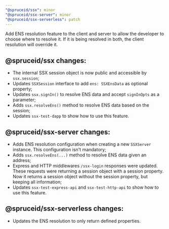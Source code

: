 ```yaml
---
"@spruceid/ssx": minor
"@spruceid/ssx-server": minor
"@spruceid/ssx-serverless": patch
---
```


Add ENS resolution feature to the client and server to allow the developer to choose where to resolve it. If it is being resolved in both, the client resolution will override it.

## @spruceid/ssx changes: 
- The internal SSX session object is now public and accessible by `ssx.session`;
- Updates `SSXSession` interface to add `ens: SSXEnsData` as optional property;
- Updates `ssx.signIn()` to resolve ENS data and accept `signInOpts` as a parameter;
- Adds `ssx.resolveEns()` method to resolve ENS data based on the session;
- Updates `ssx-test-dapp` to show how to use this feature.

## @spruceid/ssx-server changes: 
- Adds ENS resolution configuration when creating a new `SSXServer` instance. This configuration isn't mandatory;
- Adds `ssx.resolveEns(...)` method to resolve ENS data given an address;
- Express and HTTP middlewares `/ssx-login` responses were updated. These requests were returning a session object with a session property. Now it returns a session object without the session property, but keeping all information;
- Updates `ssx-test-express-api` and `ssx-test-http-api` to show how to use this feature.

## @spruceid/ssx-serverless changes: 
- Updates the ENS resolution to only return defined properties.

